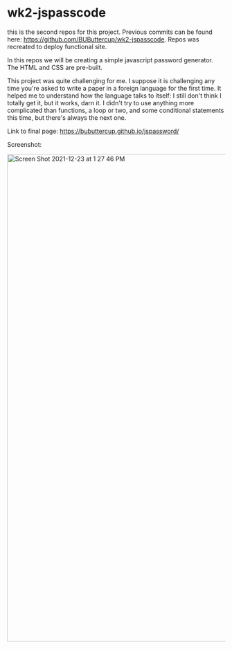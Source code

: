# wk2-jspasscode

this is the second repos for this project. Previous commits can be found here: https://github.com/BUButtercup/wk2-jspasscode. Repos was recreated to deploy functional site.

In this repos we will be creating a simple javascript password generator. The HTML and CSS are pre-built.

This project was quite challenging for me. I suppose it is challenging any time you're asked to write a paper in a foreign language for the first time. It helped me to understand how the language talks to itself: I still don't think I totally get it, but it works, darn it. I didn't try to use anything more complicated than functions, a loop or two, and some conditional statements this time, but there's always the next one.

Link to final page: https://bubuttercup.github.io/jspassword/

Screenshot:

<img width="1126" alt="Screen Shot 2021-12-23 at 1 27 46 PM" src="https://user-images.githubusercontent.com/95940864/147292882-13488d9c-c535-413d-a31c-ab096d2fb3db.png">
